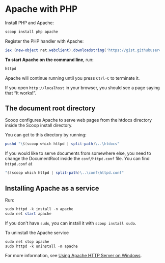 # Apache with PHP

Install PHP and Apache:

```powershell
scoop install php apache
```

Register the PHP handler with Apache:

```powershell
iex (new-object net.webclient).downloadstring('https://gist.githubusercontent.com/nilkesede/c98a275b80b6d373131df82eaba96c63/raw/apache-php-init.ps1')
```

**To start Apache on the command line**, run:

```powershell
httpd
```

Apache will continue running until you press `Ctrl-C` to terminate it.

If you open `http://localhost` in your browser, you should see a page saying that “It works!”.

## The document root directory

Scoop configures Apache to serve web pages from the htdocs directory inside the Scoop install directory.

You can get to this directory by running:

```powershell
pushd "\$(scoop which httpd | split-path)\..\htdocs"
```

If you would like to serve documents from somewhere else, you need to change the DocumentRoot inside the `conf/httpd.conf` file. You can find `httpd.conf` at

```powershell
"$(scoop which httpd | split-path)\..\conf\httpd.conf"
```

## Installing Apache as a service

Run:

```powershell
sudo httpd -k install -n apache
sudo net start apache
```

If you don't have `sudo`, you can install it with `scoop install sudo`.

To uninstall the Apache service

```powershell
sudo net stop apache
sudo httpd -k uninstall -n apache
```

For more information, see [Using Apache HTTP Server on Windows](https://httpd.apache.org/docs/current/platform/windows.html).
